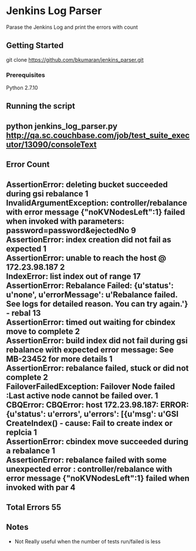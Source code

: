 # Jenkins Log Parser

Parase the Jenkins Log and print the errors with count

## Getting Started

git clone https://github.com/bkumaran/jenkins_parser.git

### Prerequisites

Python 2.7.10

## Running the script

python jenkins_log_parser.py http://qa.sc.couchbase.com/job/test_suite_executor/13090/consoleText
--------------------------------------------------------------------------------------------------------------------------------------------------------------
Error                                                                                                                                                  Count   
--------------------------------------------------------------------------------------------------------------------------------------------------------------
AssertionError: deleting bucket succeeded during gsi rebalance                                                                                         1       
InvalidArgumentException: controller/rebalance with error message {"noKVNodesLeft":1} failed when invoked with parameters: password=password&ejectedNo 9       
AssertionError: index creation did not fail as expected                                                                                                1       
AssertionError: unable to reach the host @ 172.23.98.187                                                                                               2       
IndexError: list index out of range                                                                                                                    17      
AssertionError: Rebalance Failed: {u'status': u'none', u'errorMessage': u'Rebalance failed. See logs for detailed reason. You can try again.'} - rebal 13      
AssertionError: timed out waiting for cbindex move to complete                                                                                         2       
AssertionError: build index did not fail during gsi rebalance with expected error message: See MB-23452 for more details                               1       
AssertionError: rebalance failed, stuck or did not complete                                                                                            2       
FailoverFailedException: Failover Node failed :Last active node cannot be failed over.                                                                 1       
CBQError: CBQError: host 172.23.98.187: ERROR:{u'status': u'errors', u'errors': [{u'msg': u'GSI CreateIndex() - cause: Fail to create index or replcia 1       
AssertionError: cbindex move succeeded during a rebalance                                                                                              1       
AssertionError: rebalance failed with some unexpected error : controller/rebalance with error message {"noKVNodesLeft":1} failed when invoked with par 4       
--------------------------------------------------------------------------------------------------------------------------------------------------------------
Total Errors                                                                                                                                           55      
--------------------------------------------------------------------------------------------------------------------------------------------------------------

## Notes
* Not Really useful when the number of tests run/failed is less


